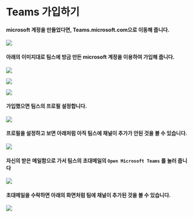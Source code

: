 # Teams 가입하기

#### microsoft 계정을 만들었다면, Teams.microsoft.com으로 이동해 줍니다.

![](.gitbook/assets/그림11.png)





####

#### 아래의 이미지대로 팀스에 방금 만든 microsoft 계정을 이용하여 가입해 줍니다.

![](.gitbook/assets/그림12.png)

![](.gitbook/assets/그림13.png)

![](.gitbook/assets/그림14.png)

####

####

####

#### 가입했으면 팀스의 프로필 설정합니다.

![](.gitbook/assets/그림15.png)





#### 프로필을 설정하고 보면 아래처럼 아직 팀스에 채널이 추가가 안된 것을 볼 수 있습니다.

![](.gitbook/assets/그림16.png)





####

#### 자신의 받은 메일함으로 가서 팀스의 초대메일의 `Open Microsoft Teams` 를 눌러 줍니다

![](.gitbook/assets/그림17.png)





####

#### 초대메일을 수락하면 아래의 화면처럼 팀에 채널이 추가된 것을 볼 수 있습니다.

![](.gitbook/assets/그림18.png)
